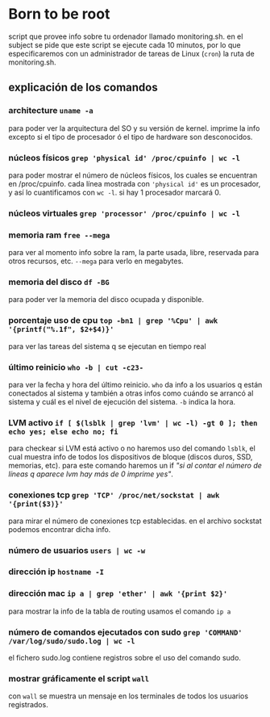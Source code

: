 # Born to be root
script que provee info sobre tu ordenador llamado monitoring.sh. en el subject se pide que este script se ejecute cada 10 minutos, por lo que especificaremos con un administrador de tareas de Linux (`cron`) la ruta de monitoring.sh.
## explicación de los comandos
### architecture `uname -a`
para poder ver la arquitectura del SO y su versión de kernel. imprime la info excepto si el tipo de procesador ó el tipo de hardware son desconocidos.
### núcleos físicos `grep 'physical id' /proc/cpuinfo | wc -l`
para poder mostrar el número de núcleos físicos, los cuales se encuentran en /proc/cpuinfo. cada línea mostrada con `'physical id'` es un procesador, y así lo cuantificamos con `wc -l`. si hay 1 procesador marcará 0.
### núcleos virtuales `grep 'processor' /proc/cpuinfo | wc -l`
### memoria ram `free --mega`
para ver al momento info sobre la ram, la parte usada, libre, reservada para otros recursos, etc. `--mega` para verlo en megabytes.
### memoria del disco `df -BG`
para poder ver la memoria del disco ocupada y disponible.
### porcentaje uso de cpu `top -bn1 | grep '%Cpu' | awk '{printf("%.1f", $2+$4)}'`
para ver las tareas del sistema q se ejecutan en tiempo real
### último reinicio `who -b | cut -c23-`
para ver la fecha y hora del último reinicio. `who` da info a los usuarios q están conectados al sistema y también a otras infos como cuándo se arrancó al sistema y cuál es el nivel de ejecución del sistema. `-b` indica la hora.
### LVM activo `if [ $(lsblk | grep 'lvm' | wc -l) -gt 0 ]; then echo yes; else echo no; fi`
para checkear si LVM está activo o no haremos uso del comando `lsblk`, el cual muestra info de todos los dispositivos de bloque (discos duros, SSD, memorias, etc).
para este comando haremos un if *"si al contar el número de líneas q aparece lvm hay más de 0 imprime yes"*.
### conexiones tcp `grep 'TCP' /proc/net/sockstat | awk '{print($3)}'`
para mirar el número de conexiones tcp establecidas. en el archivo sockstat podemos encontrar dicha info.
### número de usuarios `users | wc -w`
### dirección ip `hostname -I`
### dirección mac `ip a | grep 'ether' | awk '{print $2}'`
para mostrar la info de la tabla de routing usamos el comando `ip a`
### número de comandos ejecutados con sudo `grep 'COMMAND' /var/log/sudo/sudo.log | wc -l`
el fichero sudo.log contiene registros sobre el uso del comando sudo.
### mostrar gráficamente el script `wall`
con `wall` se muestra un mensaje en los terminales de todos los usuarios registrados.





